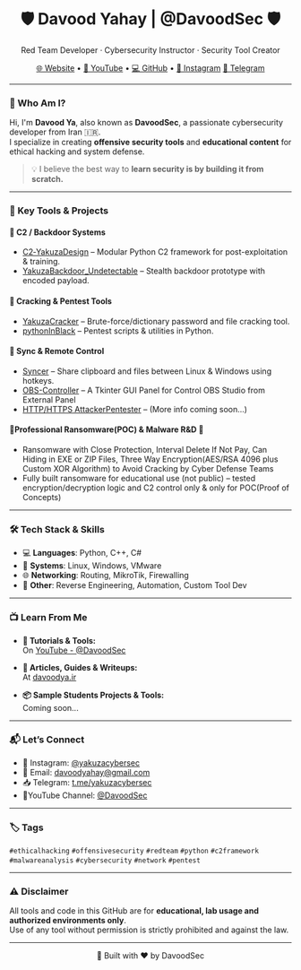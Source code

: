 <h1 align="center">🛡️ Davood Yahay | @DavoodSec 🛡️</h1>
<p align="center">
  Red Team Developer · Cybersecurity Instructor · Security Tool Creator
</p>

<p align="center">
  <a href="https://davoodya.ir" target="_blank">🌐 Website</a> •
  <a href="https://www.youtube.com/@DavoodSec" target="_blank">🎥 YouTube</a> •
  <a href="https://github.com/davoodya" target="_blank">💻 GitHub</a> •
  <a href="https://instagram.com/davoodsec" target="_blank">📸 Instagram</a>
  <a href="https://t.me/davoodsec" target="_blank">🔷 Telegram</a>
</p>

---

### 🚀 Who Am I?

Hi, I'm **Davood Ya**, also known as **DavoodSec**, a passionate cybersecurity developer from Iran 🇮🇷.  
I specialize in creating **offensive security tools** and **educational content** for ethical hacking and system defense.

> 💡 I believe the best way to **learn security is by building it from scratch.**

---

### 🧰 Key Tools & Projects

#### 🔐 C2 / Backdoor Systems
- [C2‑YakuzaDesign](https://github.com/davoodya/C2-YakuzaDesign) – Modular Python C2 framework for post-exploitation & training.
- [YakuzaBackdoor_Undetectable](https://github.com/davoodya/YakuzaBackdoor_Undetectable) – Stealth backdoor prototype with encoded payload.

#### 🧨 Cracking & Pentest Tools
- [YakuzaCracker](https://github.com/davoodya/YakuzaCracker) – Brute-force/dictionary password and file cracking tool.
- [pythonInBlack](https://github.com/davoodya/pythonInBlack) – Pentest scripts & utilities in Python.

#### 🔄 Sync & Remote Control
- [Syncer](https://github.com/davoodya/Syncer) – Share clipboard and files between Linux & Windows using hotkeys.
- [OBS-Controller](https://github.com/davoodya/obs-controller) – A Tkinter GUI Panel for Control OBS Studio from External Panel
- [HTTP/HTTPS AttackerPentester](https://github.com/davoodya) – (More info coming soon...)

#### 🔐Professional Ransomware(POC) & Malware R&D 🧪
- Ransomware with Close Protection, Interval Delete If Not Pay, Can Hiding in EXE or ZIP Files, Three Way Encryption(AES/RSA 4096 plus Custom XOR Algorithm) to Avoid Cracking by Cyber Defense Teams
- Fully built ransomware for educational use (not public) – tested encryption/decryption logic and C2 control only & only for POC(Proof of Concepts)

---

### 🛠 Tech Stack & Skills

- 💻 **Languages**: Python, C++, C#
- 🐧 **Systems**: Linux, Windows, VMware
- 🌐 **Networking**: Routing, MikroTik, Firewalling
- 🧠 **Other**: Reverse Engineering, Automation, Custom Tool Dev

---

### 📺 Learn From Me

- **🧠 Tutorials & Tools:**  
  On [YouTube - @DavoodSec](https://www.youtube.com/@DavoodSec)

- **📘 Articles, Guides & Writeups:**  
  At [davoodya.ir](https://davoodya.ir/pages/articles)

- **📦 Sample Students Projects & Tools:**  
  Coming soon...

---

### 📬 Let’s Connect

- 📸 Instagram: [@yakuzacybersec](https://instagram.com/davoodsec)
- 📧 Email: davoodyahay@gmail.com
- 📥 Telegram: [t.me/yakuzacybersec](https://t.me/davoodsec)
- 🔴YouTube Channel: [@DavoodSec](https://youtube.com/@DavoodSec)

---

### 🏷️ Tags

`#ethicalhacking` `#offensivesecurity` `#redteam` `#python` `#c2framework` `#malwareanalysis` `#cybersecurity` `#network` `#pentest`

---

### ⚠️ Disclaimer

All tools and code in this GitHub are for **educational, lab usage and authorized environments only**.  
Use of any tool without permission is strictly prohibited and against the law.

---

<p align="center">
  🧠 Built with ❤️ by DavoodSec 
</p>
